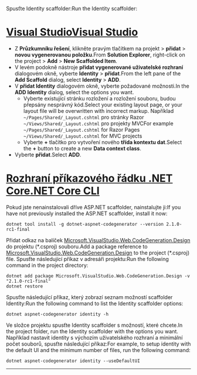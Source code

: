 <span data-ttu-id="10443-101">Spusťte Identity scaffolder:</span><span class="sxs-lookup"><span data-stu-id="10443-101">Run the Identity scaffolder:</span></span>

# <a name="visual-studiotabvisual-studio"></a>[<span data-ttu-id="10443-102">Visual Studio</span><span class="sxs-lookup"><span data-stu-id="10443-102">Visual Studio</span></span>](#tab/visual-studio) 

* <span data-ttu-id="10443-103">Z **Průzkumníku řešení**, klikněte pravým tlačítkem na projekt > **přidat** > **novou vygenerovanou položku**.</span><span class="sxs-lookup"><span data-stu-id="10443-103">From **Solution Explorer**, right-click on the project > **Add** > **New Scaffolded Item**.</span></span>
* <span data-ttu-id="10443-104">V levém podokně nástroje **přidat vygenerované uživatelské rozhraní** dialogovém okně, vyberte **Identity** > **přidat**.</span><span class="sxs-lookup"><span data-stu-id="10443-104">From the left pane of the **Add Scaffold** dialog, select **Identity** > **ADD**.</span></span>
* <span data-ttu-id="10443-105">V **přidat Identity** dialogovém okně, vyberte požadované možnosti.</span><span class="sxs-lookup"><span data-stu-id="10443-105">In the **ADD Identity** dialog, select the options you want.</span></span>
  * <span data-ttu-id="10443-106">Vyberte existující stránku rozložení a rozložení souboru, budou přepsány nesprávný kód.</span><span class="sxs-lookup"><span data-stu-id="10443-106">Select your existing layout page, or your layout file will be overwritten with incorrect markup.</span></span> <span data-ttu-id="10443-107">Například `~/Pages/Shared/_Layout.cshtml` pro stránky Razor `~/Views/Shared/_Layout.cshtml` pro projekty MVC</span><span class="sxs-lookup"><span data-stu-id="10443-107">For example `~/Pages/Shared/_Layout.cshtml` for Razor Pages `~/Views/Shared/_Layout.cshtml` for MVC projects</span></span> 
  * <span data-ttu-id="10443-108">Vyberte **+** tlačítko pro vytvoření nového **třída kontextu dat**.</span><span class="sxs-lookup"><span data-stu-id="10443-108">Select the **+** button to create a new **Data context class**.</span></span>
* <span data-ttu-id="10443-109">Vyberte **přidat**.</span><span class="sxs-lookup"><span data-stu-id="10443-109">Select **ADD**.</span></span>

# <a name="net-core-clitabnetcore-cli"></a>[<span data-ttu-id="10443-110">Rozhraní příkazového řádku .NET Core</span><span class="sxs-lookup"><span data-stu-id="10443-110">.NET Core CLI</span></span>](#tab/netcore-cli)

<span data-ttu-id="10443-111">Pokud jste nenainstalovali dříve ASP.NET scaffolder, nainstalujte ji:</span><span class="sxs-lookup"><span data-stu-id="10443-111">If you have not previously installed the ASP.NET scaffolder, install it now:</span></span>

```cli
dotnet tool install -g dotnet-aspnet-codegenerator --version 2.1.0-rc1-final
```

<span data-ttu-id="10443-112">Přidat odkaz na balíček [Microsoft.VisualStudio.Web.CodeGeneration.Design](https://www.nuget.org/packages/Microsoft.VisualStudio.Web.CodeGeneration.Design/) do projektu (\*.csproj) souboru.</span><span class="sxs-lookup"><span data-stu-id="10443-112">Add a package reference to [Microsoft.VisualStudio.Web.CodeGeneration.Design](https://www.nuget.org/packages/Microsoft.VisualStudio.Web.CodeGeneration.Design/) to the project (\*.csproj) file.</span></span> <span data-ttu-id="10443-113">Spusťte následující příkaz v adresáři projektu:</span><span class="sxs-lookup"><span data-stu-id="10443-113">Run the following command in the project directory:</span></span>

```cli
dotnet add package Microsoft.VisualStudio.Web.CodeGeneration.Design -v "2.1.0-rc1-final"
dotnet restore
```

<span data-ttu-id="10443-114">Spusťte následující příkaz, který zobrazí seznam možností scaffolder Identity:</span><span class="sxs-lookup"><span data-stu-id="10443-114">Run the following command to list the Identity scaffolder options:</span></span>


```cli
dotnet aspnet-codegenerator identity -h
```

<span data-ttu-id="10443-115">Ve složce projektu spusťte Identity scaffolder s možností, které chcete.</span><span class="sxs-lookup"><span data-stu-id="10443-115">In the project folder, run the Identity scaffolder with the options you want.</span></span> <span data-ttu-id="10443-116">Například nastavit identity s výchozím uživatelského rozhraní a minimální počet souborů, spusťte následující příkaz:</span><span class="sxs-lookup"><span data-stu-id="10443-116">For example, to setup identity with the default UI and the minimum number of files, run the following command:</span></span>

```cli
dotnet aspnet-codegenerator identity --useDefaultUI
```
-------------